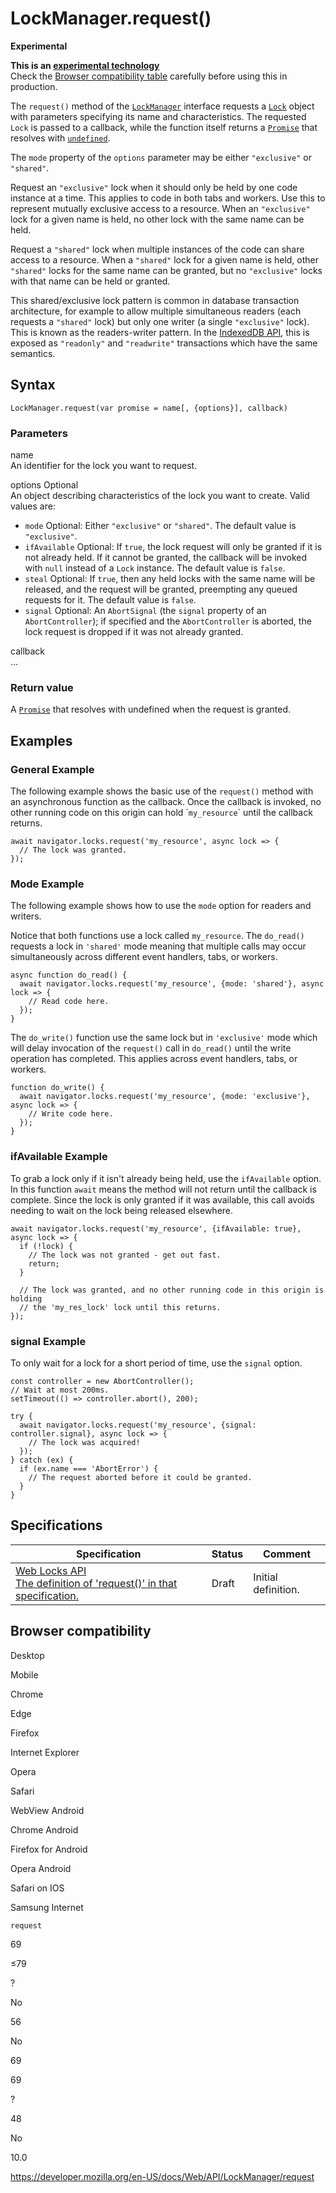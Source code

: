 LockManager.request()
=====================

**Experimental**

**This is an [experimental technology](https://developer.mozilla.org/en-US/docs/MDN/Guidelines/Conventions_definitions#experimental)**  
Check the [Browser compatibility table](#browser_compatibility) carefully before using this in production.

The `request()` method of the [`LockManager`](../lockmanager) interface requests a [`Lock`](../lock) object with parameters specifying its name and characteristics. The requested `Lock` is passed to a callback, while the function itself returns a [`Promise`](https://developer.mozilla.org/en-US/docs/Web/JavaScript/Reference/Global_Objects/Promise) that resolves with [`undefined`](https://developer.mozilla.org/en-US/docs/Web/JavaScript/Reference/Global_Objects/undefined).

The `mode` property of the `options` parameter may be either `"exclusive"` or `"shared"`.

Request an `"exclusive"` lock when it should only be held by one code instance at a time. This applies to code in both tabs and workers. Use this to represent mutually exclusive access to a resource. When an `"exclusive"` lock for a given name is held, no other lock with the same name can be held.

Request a `"shared"` lock when multiple instances of the code can share access to a resource. When a `"shared"` lock for a given name is held, other `"shared"` locks for the same name can be granted, but no `"exclusive"` locks with that name can be held or granted.

This shared/exclusive lock pattern is common in database transaction architecture, for example to allow multiple simultaneous readers (each requests a `"shared"` lock) but only one writer (a single `"exclusive"` lock). This is known as the readers-writer pattern. In the [IndexedDB API](../indexeddb_api), this is exposed as `"readonly"` and `"readwrite"` transactions which have the same semantics.

Syntax
------

    LockManager.request(var promise = name[, {options}], callback)

### Parameters

name  
An identifier for the lock you want to request.

options <span class="badge inline optional">Optional</span>   
An object describing characteristics of the lock you want to create. Valid values are:

-   `mode` <span class="badge inline optional">Optional</span>: Either `"exclusive"` or `"shared"`. The default value is `"exclusive"`.
-   `ifAvailable` <span class="badge inline optional">Optional</span>: If `true`, the lock request will only be granted if it is not already held. If it cannot be granted, the callback will be invoked with `null` instead of a `Lock` instance. The default value is `false`.
-   `steal` <span class="badge inline optional">Optional</span>: If `true`, then any held locks with the same name will be released, and the request will be granted, preempting any queued requests for it. The default value is `false`.
-   `signal` <span class="badge inline optional">Optional</span>: An `AbortSignal` (the `signal` property of an `AbortController`); if specified and the `AbortController` is aborted, the lock request is dropped if it was not already granted.

callback  
…

### Return value

A [`Promise`](https://developer.mozilla.org/en-US/docs/Web/JavaScript/Reference/Global_Objects/Promise) that resolves with undefined when the request is granted.

Examples
--------

### General Example

The following example shows the basic use of the `request()` method with an asynchronous function as the callback. Once the callback is invoked, no other running code on this origin can hold \``my_resource`\` until the callback returns.

    await navigator.locks.request('my_resource', async lock => {
      // The lock was granted.
    });

### Mode Example

The following example shows how to use the `mode` option for readers and writers.

Notice that both functions use a lock called `my_resource`. The `do_read()` requests a lock in `'shared'` mode meaning that multiple calls may occur simultaneously across different event handlers, tabs, or workers.

    async function do_read() {
      await navigator.locks.request('my_resource', {mode: 'shared'}, async lock => {
        // Read code here.
      });
    }

The `do_write()` function use the same lock but in `'exclusive'` mode which will delay invocation of the `request()` call in `do_read()` until the write operation has completed. This applies across event handlers, tabs, or workers.

    function do_write() {
      await navigator.locks.request('my_resource', {mode: 'exclusive'}, async lock => {
        // Write code here.
      });
    }

### ifAvailable Example

To grab a lock only if it isn't already being held, use the `ifAvailable` option. In this function `await` means the method will not return until the callback is complete. Since the lock is only granted if it was available, this call avoids needing to wait on the lock being released elsewhere.

    await navigator.locks.request('my_resource', {ifAvailable: true}, async lock => {
      if (!lock) {
        // The lock was not granted - get out fast.
        return;
      }

      // The lock was granted, and no other running code in this origin is holding
      // the 'my_res_lock' lock until this returns.
    });

### signal Example

To only wait for a lock for a short period of time, use the `signal` option.

    const controller = new AbortController();
    // Wait at most 200ms.
    setTimeout(() => controller.abort(), 200);

    try {
      await navigator.locks.request('my_resource', {signal: controller.signal}, async lock => {
        // The lock was acquired!
      });
    } catch (ex) {
      if (ex.name === 'AbortError') {
        // The request aborted before it could be granted.
      }
    }

Specifications
--------------

<table><thead><tr class="header"><th>Specification</th><th>Status</th><th>Comment</th></tr></thead><tbody><tr class="odd"><td><a href="https://wicg.github.io/web-locks/#dom-lockmanager-request">Web Locks API<br />
<span class="small">The definition of 'request()' in that specification.</span></a></td><td><span class="spec-draft">Draft</span></td><td>Initial definition.</td></tr></tbody></table>

Browser compatibility
---------------------

Desktop

Mobile

Chrome

Edge

Firefox

Internet Explorer

Opera

Safari

WebView Android

Chrome Android

Firefox for Android

Opera Android

Safari on IOS

Samsung Internet

`request`

69

≤79

?

No

56

No

69

69

?

48

No

10.0

<a href="https://developer.mozilla.org/en-US/docs/Web/API/LockManager/request" class="_attribution-link">https://developer.mozilla.org/en-US/docs/Web/API/LockManager/request</a>
